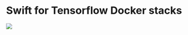 # Swift for Tensorflow Docker stacks

[![](http://interactive.blockdiag.com/image?compression=deflate&encoding=base64&src=eJydkEFuwjAQRfecYuS9m4JYFKH2Fl0VVDnxJBiMJ7InRFHVu9dtqEjaEAW289__8nNqKTtoowr4mAGQN-hYsSEHz1CSZ68Mr2PiSON7bTTvYjBfLdazeBSvaeW4gvnTw-NSgHwB4U4mriVZpZX47vUOP0RBVFhMUhVQaixDi_27dtlQm5zlviobRt_j-8nVjty4A3qHVhaKsVaNgLfAjcUoo1XYod62QneXAQZlMz46bq1y8jIsOe-2ifncHiYvE39ERyYGvmQgkCEzZTN96JcfnRv9qcv-Vd3pVrc--zZ-ksfnF8FuGJ0)](http://interactive.blockdiag.com/?compression=deflate&src=eJydkEFuwjAQRfecYuS9m4JYFKH2Fl0VVDnxJBiMJ7InRFHVu9dtqEjaEAW289__8nNqKTtoowr4mAGQN-hYsSEHz1CSZ68Mr2PiSON7bTTvYjBfLdazeBSvaeW4gvnTw-NSgHwB4U4mriVZpZX47vUOP0RBVFhMUhVQaixDi_27dtlQm5zlviobRt_j-8nVjty4A3qHVhaKsVaNgLfAjcUoo1XYod62QneXAQZlMz46bq1y8jIsOe-2ifncHiYvE39ERyYGvmQgkCEzZTN96JcfnRv9qcv-Vd3pVrc--zZ-ksfnF8FuGJ0)
